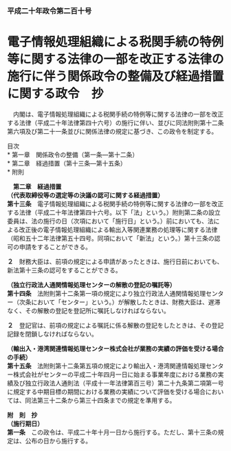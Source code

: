 ### 平成二十年政令第二百十号  
# 電子情報処理組織による税関手続の特例等に関する法律の一部を改正する法律の施行に伴う関係政令の整備及び経過措置に関する政令　抄  
　内閣は、電子情報処理組織による税関手続の特例等に関する法律の一部を改正する法律（平成二十年法律第四十六号）の施行に伴い、並びに同法附則第十二条第六項及び第二十一条並びに関係法律の規定に基づき、この政令を制定する。  
  
目次  
	* 第一章　関係政令の整備（第一条―第十二条）  
	* 第二章　経過措置（第十三条―第十五条）  
	* 附則  
  
&emsp;**第二章　経過措置**  
**（代表取締役等の選定等の決議の認可に関する経過措置）**  
**第十三条**　電子情報処理組織による税関手続の特例等に関する法律の一部を改正する法律（平成二十年法律第四十六号。以下「法」という。）附則第二条の設立委員は、法の施行の日（次項において「施行日」という。）前においても、法による改正後の電子情報処理組織による輸出入等関連業務の処理等に関する法律（昭和五十二年法律第五十四号。同項において「新法」という。）第十三条の認可の申請をすることができる。  
  
**２**　財務大臣は、前項の規定による申請があったときは、施行日前においても、新法第十三条の認可をすることができる。  
  
**（独立行政法人通関情報処理センターの解散の登記の嘱託等）**  
**第十四条**　法附則第十二条第一項の規定により独立行政法人通関情報処理センター（次条において「センター」という。）が解散したときは、財務大臣は、遅滞なく、その解散の登記を登記所に嘱託しなければならない。  
  
**２**　登記官は、前項の規定による嘱託に係る解散の登記をしたときは、その登記記録を閉鎖しなければならない。  
  
**（輸出入・港湾関連情報処理センター株式会社が業務の実績の評価を受ける場合の手続）**  
**第十五条**　法附則第十二条第五項の規定により輸出入・港湾関連情報処理センター株式会社がセンターの平成二十年四月一日に始まる事業年度における業務の実績及び独立行政法人通則法（平成十一年法律第百三号）第二十九条第二項第一号に規定する中期目標の期間における業務の実績について評価を受ける場合においては、同法第三十二条から第三十四条までの規定を準用する。  
  
**附　則　抄**  
**（施行期日）**  
**第一条**　この政令は、平成二十年十月一日から施行する。ただし、第十三条の規定は、公布の日から施行する。  
  

